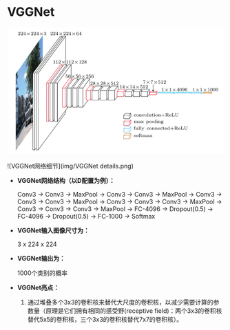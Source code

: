 # VGGNet

![VGGNet网络结构](img/VGGNet.png)

![VGGNet网络细节](img/VGGNet details.png)

- **VGGNet网络结构（以D配置为例）：**

  Conv3 -> Conv3 -> MaxPool
  -> Conv3 -> Conv3 -> MaxPool
  -> Conv3 -> Conv3 -> Conv3 -> MaxPool
  -> Conv3 -> Conv3 -> Conv3 -> MaxPool
  -> Conv3 -> Conv3 -> Conv3 -> MaxPool
  -> FC-4096 -> Dropout(0.5) -> FC-4096 -> Dropout(0.5) -> FC-1000 -> Softmax

- **VGGNet输入图像尺寸为：** 

  3 x 224 x 224

- **VGGNet输出为：** 

  1000个类别的概率

- **VGGNet亮点：**

  1. 通过堆叠多个3x3的卷积核来替代大尺度的卷积核，以减少需要计算的参数量（原理是它们拥有相同的感受野(receptive field)：两个3x3的卷积核替代5x5的卷积核，三个3x3的卷积核替代7x7的卷积核）。
